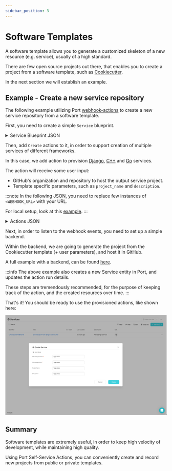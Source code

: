 ```yaml
---
sidebar_position: 3
---
```


# Software Templates

A software template allows you to generate a customized skeleton of a new resource (e.g. service), usually of a high standard.

There are few open source projects out there, that enables you to create a project from a software template, such as [Cookiecutter](https://pypi.org/project/cookiecutter/).

In the next section we will establish an example.

## Example - Create a new service repository

The following example utilizing Port [webhook-actions](../../platform-overview/self-service-actions/port-execution-architecture/port-execution-webhook.md) to create a new service repository from a software template.

First, you need to create a simple `Service` blueprint.

<details>
<summary>Service Blueprint JSON</summary>

```json showLineNumbers
{
  "identifier": "service",
  "title": "Service",
  "icon": "Service",
  "schema": {
    "properties": {
      "description": {
        "type": "string",
        "title": "Description"
      },
      "url": {
        "type": "string",
        "format": "url",
        "title": "URL"
      }
    },
    "required": []
  },
  "mirrorProperties": {}
}
```

</details>

Then, add `Create` actions to it, in order to support creation of multiple services of different frameworks.

In this case, we add action to provision [Django](https://github.com/cookiecutter/cookiecutter-django), [C++](https://github.com/DerThorsten/cpp_cookiecutter) and [Go](https://github.com/lacion/cookiecutter-golang) services.

The action will receive some user input:

- GitHub's organization and repository to host the output service project.
- Template specific parameters, such as `project_name` and `description`.

:::note
In the following JSON, you need to replace few instances of `<WEBHOOK_URL>` with your URL.

For local setup, look at this [example](../self-service-actions/webhook-actions/local-debugging-webhook.md#forwarding-events-to-localhost).
:::

<details>
<summary>Actions JSON</summary>

```json showLineNumbers
[
  {
    "identifier": "CreateDjangoService",
    "title": "Create Django",
    "icon": "Service",
    "userInputs": {
      "properties": {
        "github_organization": {
          "type": "string"
        },
        "github_repository": {
          "type": "string"
        },
        "project_name": {
          "type": "string"
        },
        "description": {
          "type": "string"
        }
      },
      "required": ["github_organization", "github_repository"]
    },
    "invocationMethod": {
      "type": "WEBHOOK",
      "url": "<WEBHOOK_URL>"
    },
    "trigger": "CREATE",
    "description": "Creates a new Django service"
  },
  {
    "identifier": "CreateCPPService",
    "title": "Create C++",
    "icon": "Service",
    "userInputs": {
      "properties": {
        "github_organization": {
          "type": "string"
        },
        "github_repository": {
          "type": "string"
        },
        "project_name": {
          "type": "string"
        },
        "description": {
          "type": "string"
        }
      },
      "required": ["github_organization", "github_repository"]
    },
    "invocationMethod": {
      "type": "WEBHOOK",
      "url": "<WEBHOOK_URL>"
    },
    "trigger": "CREATE",
    "description": "Creates a new C++ service"
  },
  {
    "identifier": "CreateGoService",
    "title": "Create Go",
    "icon": "Service",
    "userInputs": {
      "properties": {
        "github_organization": {
          "type": "string"
        },
        "github_repository": {
          "type": "string"
        },
        "app_name": {
          "type": "string"
        },
        "project_short_description": {
          "type": "string"
        }
      },
      "required": ["github_organization", "github_repository"]
    },
    "invocationMethod": {
      "type": "WEBHOOK",
      "url": "<WEBHOOK_URL>"
    },
    "trigger": "CREATE",
    "description": "Creates a new Go service"
  }
]
```

</details>

Next, in order to listen to the webhook events, you need to set up a simple backend.

Within the backend, we are going to generate the project from the Cookiecutter template (+ user parameters), and host it in GitHub.

A full example with a backend, can be found [here](https://github.com/port-labs/port-cookiecutter-example).

:::info
The above example also creates a new Service entity in Port, and updates the action run details.

These steps are tremendously recommended, for the purpose of keeping track of the action, and the created resources over time.
:::

That's it! You should be ready to use the provisioned actions, like shown here:

![create-service.png](../../../static/img/tutorial/complete-use-cases/software-templates/create-service.png)

## Summary

Software templates are extremely useful, in order to keep high velocity of development, while maintaining high quality.

Using Port Self-Service Actions, you can conveniently create and record new projects from public or private templates.

